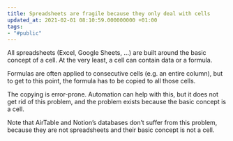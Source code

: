 ```yaml
---
title: Spreadsheets are fragile because they only deal with cells
updated_at: 2021-02-01 08:10:59.000000000 +01:00
tags:
- "#public"
---
```



All spreadsheets (Excel, Google Sheets, …) are built around the basic concept of a cell. At the very least, a cell can contain data or a formula.

Formulas are often applied to consecutive cells (e.g. an entire column), but to get to this point, the formula has to be copied to all those cells.

The copying is error-prone. Automation can help with this, but it does not get rid of this problem, and the problem exists because the basic concept is a cell.

Note that AirTable and Notion’s databases don’t suffer from this problem, because they are not spreadsheets and their basic concept is not a cell.